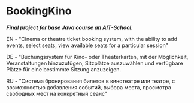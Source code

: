 # BookingKino

**_Final project for base Java course an AIT-School._**

EN - "Cinema or theatre ticket booking system, with the ability to add events, select seats, 
view available seats for a particular session"

DE - "Buchungssystem für Kino- oder Theaterkarten, mit der Möglichkeit, Veranstaltungen hinzuzufügen, 
Sitzplätze auszuwählen und verfügbare Plätze für eine bestimmte Sitzung anzuzeigen.

RU - "Система бронирования билетов в кинотеатре или театре, с возможностью добавления событий, 
выбора места, просмотра свободных мест на конкретный сеанс"